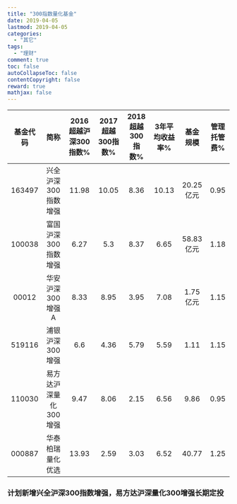 ```yaml
---
title: "300指数量化基金"
date: 2019-04-05
lastmod: 2019-04-05
categories:
  - "其它"
tags:
  - "理财"
comment: true
toc: false
autoCollapseToc: false
contentCopyright: false
reward: true
mathjax: false
---
```




基金代码 | 简称 | 2016超越沪深300指数% | 2017超越300指数% | 2018超越300指数%|3年平均收益率%|基金规模|管理托管费%
:-: | :-:| :-: | :-: | :-: | :-:| :-:| :-:
|163497|兴全沪深300指数增强|11.98|10.05|8.36|10.13|20.25亿元|0.95
|100038|富国沪深300指数增强|6.27|5.3|8.37|6.65|58.83亿元|1.18
|00012|华安沪深300增强A|8.33|8.95|3.95|7.08|1.75亿元|1.15
|519116|浦银沪深300增强|6.6|4.36|5.79|5.59|1.11|1.15
|110030|易方达沪深量化300增强|9.47|8.06|2.15|6.56|9.86|0.95
 000887|华泰柏瑞量化优选 | 13.93 |2.59 |3.03|6.52| 40.77|1.25

### 计划新增兴全沪深300指数增强，易方达沪深量化300增强长期定投